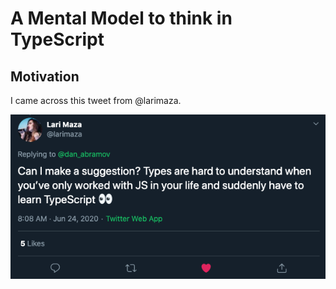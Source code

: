 # A Mental Model to think in TypeScript

## Motivation

I came across this tweet from @larimaza.

![](./assets/motivation.png)
